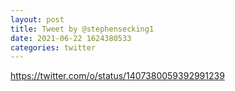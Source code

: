 ```yaml
--- 
layout: post 
title: Tweet by @stephensecking1 
date: 2021-06-22 1624380533 
categories: twitter 
--- 
```

https://twitter.com/o/status/1407380059392991239